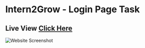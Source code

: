 # Intern2Grow - Login Page Task

## Live View [Click Here](https://ahmeddsaid.github.io/intern2grow-login/)

![Website Screenshot](https://lh3.googleusercontent.com/drive-viewer/AK7aPaA5mw9MFEJuvYlEHODgIN5oV1XqNcFN8UdKKmCnQbgYjcVVI0stdzWzPep4b_03NyMcNIhpSa0Fl6rxqepdaPEhC6YM4w=s1600)
